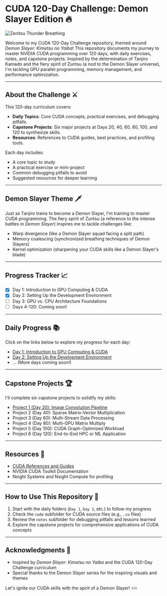 # CUDA 120-Day Challenge: Demon Slayer Edition 🔥
![Zenitsu Thunder Breathing](zenitsu-swordsmanship_800.gif)

Welcome to my CUDA 120-Day Challenge repository, themed around *Demon Slayer: Kimetsu no Yaiba*! This repository documents my journey to master NVIDIA CUDA programming over 120 days, with daily exercises, notes, and capstone projects. Inspired by the determination of Tanjiro Kamado and the fiery spirit of Zuntsu (a nod to the Demon Slayer universe), I'm tackling GPU parallel programming, memory management, and performance optimization.

---


## **About the Challenge** ⚔️
This 120-day curriculum covers:
- **Daily Topics**: Core CUDA concepts, practical exercises, and debugging pitfalls.
- **Capstone Projects**: Six major projects at Days 20, 40, 60, 80, 100, and 120 to synthesize skills.
- **Resources**: References to CUDA guides, best practices, and profiling tools.

Each day includes:
- A core topic to study
- A practical exercise or mini-project
- Common debugging pitfalls to avoid
- Suggested resources for deeper learning

---

## **Demon Slayer Theme** 🗡️
Just as Tanjiro trains to become a Demon Slayer, I'm training to master CUDA programming. The fiery spirit of Zuntsu (a reference to the intense battles in *Demon Slayer*) inspires me to tackle challenges like:
- Warp divergence (like a Demon Slayer squad facing a split path)
- Memory coalescing (synchronized breathing techniques of Demon Slayers)
- Kernel optimization (sharpening your CUDA skills like a Demon Slayer's blade)



---

## **Progress Tracker** 📈
- [x] Day 1: Introduction to GPU Computing & CUDA
- [x] Day 2: Setting Up the Development Environment
- [ ] Day 3: GPU vs. CPU Architecture Foundations
- [ ] Days 4-120: Coming soon!

---

## **Daily Progress** 📚
Click on the links below to explore my progress for each day:
- [Day 1: Introduction to GPU Computing & CUDA](./Day%201/README.md)
- [Day 2: Setting Up the Development Environment](./Day%202/README.md)
- ... (More days coming soon!)

---

## **Capstone Projects** 🏆
I'll complete six capstone projects to solidify my skills:
- [Project 1 (Day 20): Image Convolution Pipeline](./Capstone%20Projects/Project%201/README.md)
- Project 2 (Day 40): Sparse Matrix-Vector Multiplication
- Project 3 (Day 60): Multi-Stream Data Processing
- Project 4 (Day 80): Multi-GPU Matrix Multiply
- Project 5 (Day 100): CUDA Graph-Optimized Workload
- Project 6 (Day 120): End-to-End HPC or ML Application

---

## **Resources** 📖
- [CUDA References and Guides](./Resources/references.md)
- NVIDIA CUDA Toolkit Documentation
- Nsight Systems and Nsight Compute for profiling

---

## **How to Use This Repository** 🎯
1. Start with the daily folders (`Day 1`, `Day 2`, etc.) to follow my progress
2. Check the `code` subfolder for CUDA source files (e.g., `.cu` files)
3. Review the `notes` subfolder for debugging pitfalls and lessons learned
4. Explore the capstone projects for comprehensive applications of CUDA concepts

---

## **Acknowledgments** 🙏
- Inspired by *Demon Slayer: Kimetsu no Yaiba* and the CUDA 120-Day Challenge curriculum
- Special thanks to the Demon Slayer series for the inspiring visuals and themes

Let's ignite our CUDA skills with the spirit of a Demon Slayer! ⚡️🔥 
